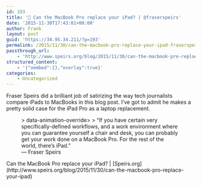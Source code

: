 ```yaml
---
id: 193
title: '🔗 Can the MacBook Pro replace your iPad? | @fraserspeirs'
date: '2015-11-30T17:43:01+00:00'
author: Frank
layout: post
guid: 'https://34.95.34.211/?p=193'
permalink: /2015/11/30/can-the-macbook-pro-replace-your-ipad-fraserspeirs/
passthrough_url:
    - 'http://www.speirs.org/blog/2015/11/30/can-the-macbook-pro-replace-your-ipad'
structured_content:
    - '{"oembed":{},"overlay":true}'
categories:
    - Uncategorized
---
```


Fraser Speirs did a brilliant job of satirizing the way tech journalists compare iPads to MacBooks in this blog post. I’ve got to admit he makes a pretty solid case for the iPad Pro as a laptop replacement.

<figure>> data-animation-override&gt;  
> <span>“</span>If you have certain very specifically-defined workflows, and a work environment where you can guarantee yourself a chair and desk, you can probably get your work done on a MacBook Pro. For the rest of the world, there’s iPad.<span>”</span>

<figcaption class="source">— Fraser Speirs</figcaption></figure>Can the MacBook Pro replace your iPad? | [Speirs.org](http://www.speirs.org/blog/2015/11/30/can-the-macbook-pro-replace-your-ipad)